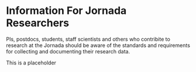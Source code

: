 # Information For Jornada Researchers 

PIs, postdocs, students, staff scientists and others who contribite to research at the Jornada should be aware of the standards and requirements for collecting and documenting their research data.

This is a placeholder
